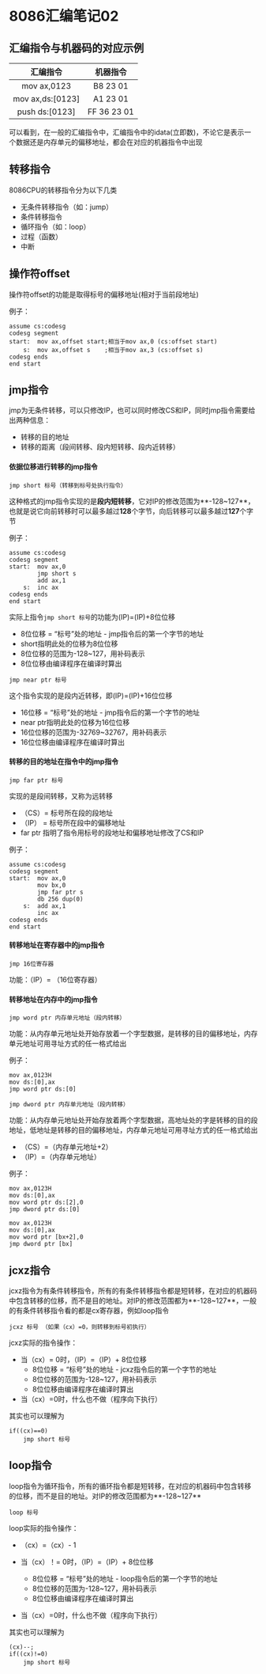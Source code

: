 # 8086汇编笔记02

## 汇编指令与机器码的对应示例

|     汇编指令     |  机器指令   |
| :--------------: | :---------: |
|   mov ax,0123    |  B8 23 01   |
| mov ax,ds:[0123] |  A1 23 01   |
|  push ds:[0123]  | FF 36 23 01 |

可以看到，在一般的汇编指令中，汇编指令中的idata(立即数)，不论它是表示一个数据还是内存单元的偏移地址，都会在对应的机器指令中出现

## 转移指令

8086CPU的转移指令分为以下几类

- 无条件转移指令（如：jump）
- 条件转移指令
- 循环指令（如：loop）
- 过程（函数）
- 中断

## 操作符offset

操作符offset的功能是取得标号的偏移地址(相对于当前段地址)

例子：

```assembly
assume cs:codesg
codesg segment
start:	mov ax,offset start;相当于mov ax,0 (cs:offset start)
	s: 	mov ax,offset s	   ;相当于mov ax,3	(cs:offset s)
codesg ends
end start
```

## jmp指令

jmp为无条件转移，可以只修改IP，也可以同时修改CS和IP，同时jmp指令需要给出两种信息：

- 转移的目的地址
- 转移的距离（段间转移、段内短转移、段内近转移）

#### 依据位移进行转移的jmp指令

```assembly
jmp short 标号（转移到标号处执行指令）
```

这种格式的jmp指令实现的是**段内短转移**，它对IP的修改范围为**-128~127**，也就是说它向前转移时可以最多越过**128**个字节，向后转移可以最多越过**127**个字节

例子：

```assembly
assume cs:codesg
codesg segment
start:	mov ax,0
		jmp short s
		add ax,1
	s: 	inc ax
codesg ends
end start
```

实际上指令`jmp short 标号`的功能为(IP)=(IP)+8位位移

- 8位位移 = “标号”处的地址 - jmp指令后的第一个字节的地址
- short指明此处的位移为8位位移
- 8位位移的范围为-128~127，用补码表示
- 8位位移由编译程序在编译时算出

```assembly
jmp near ptr 标号 
```

这个指令实现的是段内近转移，即(IP)=(IP)+16位位移

- 16位移 = “标号”处的地址 - jmp指令后的第一个字节的地址
- near ptr指明此处的位移为16位位移
- 16位位移的范围为-32769~32767，用补码表示
- 16位位移由编译程序在编译时算出

#### 转移的目的地址在指令中的jmp指令

```assembly
jmp far ptr 标号 
```

实现的是段间转移，又称为远转移

- （CS）= 标号所在段的段地址
- （IP） = 标号所在段中的偏移地址
- far ptr 指明了指令用标号的段地址和偏移地址修改了CS和IP

例子：

```assembly
assume cs:codesg
codesg segment
start:	mov ax,0
		mov bx,0
		jmp far ptr s
		db 256 dup(0)
	s: 	add ax,1
		inc ax
codesg ends
end start
```

#### 转移地址在寄存器中的jmp指令

```assembly
jmp 16位寄存器
```

功能：（IP）= （16位寄存器）

#### 转移地址在内存中的jmp指令

```assembly
jmp word ptr 内存单元地址（段内转移）
```

功能：从内存单元地址处开始存放着一个字型数据，是转移的目的偏移地址，内存单元地址可用寻址方式的任一格式给出

例子：

```assembly
mov ax,0123H
mov ds:[0],ax
jmp word ptr ds:[0]
```

```assembly
jmp dword ptr 内存单元地址（段内转移）
```

功能：从内存单元地址处开始存放着两个字型数据，高地址处的字是转移的目的段地址，低地址是转移的目的偏移地址，内存单元地址可用寻址方式的任一格式给出

- （CS）=（内存单元地址+2）
- （IP）=（内存单元地址）

例子：

```assembly
mov ax,0123H
mov ds:[0],ax
mov	word ptr ds:[2],0
jmp dword ptr ds:[0]
```

```assembly
mov ax,0123H
mov ds:[0],ax
mov	word ptr [bx+2],0
jmp dword ptr [bx]
```

## jcxz指令

jcxz指令为有条件转移指令，所有的有条件转移指令都是短转移，在对应的机器码中包含转移的位移，而不是目的地址。对IP的修改范围都为**-128~127**，一般的有条件转移指令看的都是cx寄存器，例如loop指令

```assembly
jcxz 标号	（如果（cx）=0，则转移到标号初执行）
```

jcxz实际的指令操作：

- 当（cx）= 0时，（IP）=（IP）+ 8位位移
  - 8位位移 = “标号”处的地址 - jcxz指令后的第一个字节的地址
  - 8位位移的范围为-128~127，用补码表示
  - 8位位移由编译程序在编译时算出
- 当（cx）=0时，什么也不做（程序向下执行）

其实也可以理解为

```
if((cx)==0)
	jmp short 标号
```

## loop指令

loop指令为循环指令，所有的循环指令都是短转移，在对应的机器码中包含转移的位移，而不是目的地址。对IP的修改范围都为**-128~127**

```assembly
loop 标号
```

loop实际的指令操作：

- （cx）=（cx）- 1

- 当（cx）！= 0时，（IP）=（IP）+ 8位位移
  - 8位位移 = “标号”处的地址 - loop指令后的第一个字节的地址
  - 8位位移的范围为-128~127，用补码表示
  - 8位位移由编译程序在编译时算出
- 当（cx）=0时，什么也不做（程序向下执行）

其实也可以理解为

```
(cx)--;
if((cx)!=0)
	jmp short 标号
```